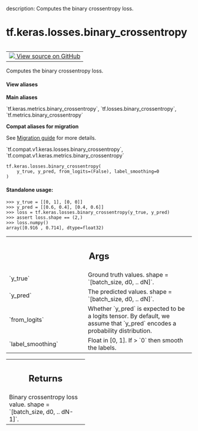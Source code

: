 description: Computes the binary crossentropy loss.

<div itemscope itemtype="http://developers.google.com/ReferenceObject">
<meta itemprop="name" content="tf.keras.losses.binary_crossentropy" />
<meta itemprop="path" content="Stable" />
</div>

# tf.keras.losses.binary_crossentropy

<!-- Insert buttons and diff -->

<table class="tfo-notebook-buttons tfo-api nocontent" align="left">
<td>
  <a target="_blank" href="https://github.com/tensorflow/tensorflow/blob/r2.4/tensorflow/python/keras/losses.py#L1572-L1608">
    <img src="https://www.tensorflow.org/images/GitHub-Mark-32px.png" />
    View source on GitHub
  </a>
</td>
</table>



Computes the binary crossentropy loss.

<section class="expandable">
  <h4 class="showalways">View aliases</h4>
  <p>
<b>Main aliases</b>
<p>`tf.keras.metrics.binary_crossentropy`, `tf.losses.binary_crossentropy`, `tf.metrics.binary_crossentropy`</p>

<b>Compat aliases for migration</b>
<p>See
<a href="https://www.tensorflow.org/guide/migrate">Migration guide</a> for
more details.</p>
<p>`tf.compat.v1.keras.losses.binary_crossentropy`, `tf.compat.v1.keras.metrics.binary_crossentropy`</p>
</p>
</section>

<pre class="devsite-click-to-copy prettyprint lang-py tfo-signature-link">
<code>tf.keras.losses.binary_crossentropy(
    y_true, y_pred, from_logits=(False), label_smoothing=0
)
</code></pre>



<!-- Placeholder for "Used in" -->


#### Standalone usage:



```
>>> y_true = [[0, 1], [0, 0]]
>>> y_pred = [[0.6, 0.4], [0.4, 0.6]]
>>> loss = tf.keras.losses.binary_crossentropy(y_true, y_pred)
>>> assert loss.shape == (2,)
>>> loss.numpy()
array([0.916 , 0.714], dtype=float32)
```

<!-- Tabular view -->
 <table class="responsive fixed orange">
<colgroup><col width="214px"><col></colgroup>
<tr><th colspan="2"><h2 class="add-link">Args</h2></th></tr>

<tr>
<td>
`y_true`
</td>
<td>
Ground truth values. shape = `[batch_size, d0, .. dN]`.
</td>
</tr><tr>
<td>
`y_pred`
</td>
<td>
The predicted values. shape = `[batch_size, d0, .. dN]`.
</td>
</tr><tr>
<td>
`from_logits`
</td>
<td>
Whether `y_pred` is expected to be a logits tensor. By default,
we assume that `y_pred` encodes a probability distribution.
</td>
</tr><tr>
<td>
`label_smoothing`
</td>
<td>
Float in [0, 1]. If > `0` then smooth the labels.
</td>
</tr>
</table>



<!-- Tabular view -->
 <table class="responsive fixed orange">
<colgroup><col width="214px"><col></colgroup>
<tr><th colspan="2"><h2 class="add-link">Returns</h2></th></tr>
<tr class="alt">
<td colspan="2">
Binary crossentropy loss value. shape = `[batch_size, d0, .. dN-1]`.
</td>
</tr>

</table>

